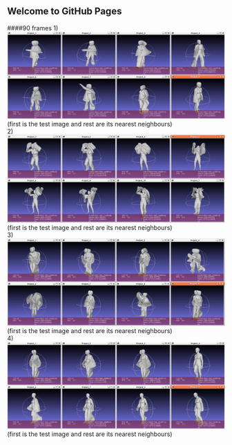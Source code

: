 ## Welcome to GitHub Pages
####90 frames
1)
<img src="90_frames_123.png" alt="hi" class="inline"/>
(first is the test image and rest are its nearest neighbours)
<br>
2)
<img src="90_frames_1234.png" alt="hi" class="inline"/>
(first is the test image and rest are its nearest neighbours)
<br>
3)
<img src="90_frames_2345.png" alt="hi" class="inline"/>
(first is the test image and rest are its nearest neighbours)
<br>
4)
<img src="90_frames_3456.png" alt="hi" class="inline"/>
(first is the test image and rest are its nearest neighbours)

####
